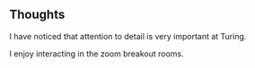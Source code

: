 ## Thoughts

I have noticed that attention to detail is very important at Turing.

I enjoy interacting in the zoom breakout rooms.
